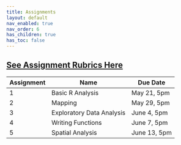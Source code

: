 ```yaml
---
title: Assignments
layout: default
nav_enabled: true
nav_order: 6
has_children: true
has_toc: false
---
```

[**See Assignment Rubrics Here**](https://docs.google.com/spreadsheets/d/17CWU-Hphfuo07-pNsSvmpiAgtaMFLFaWqowkNXh6NO4/edit?usp=sharing)
------------------------------------------------------------------------

| Assignment | Name | Due Date     |
|------------|------|--------------|
| 1          | Basic R Analysis     | May 21, 5pm  |
| 2          | Mapping     | May 29, 5pm  |
| 3          | Exploratory Data Analysis     | June 4, 5pm  |
| 4          | Writing Functions     | June 7, 5pm  |
| 5          | Spatial Analysis     | June 13, 5pm |
